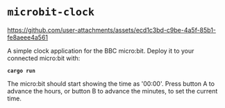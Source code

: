 # `microbit-clock`

https://github.com/user-attachments/assets/ecd1c3bd-c9be-4a5f-85b1-fe8aeee4a561

A simple clock application for the BBC micro:bit. Deploy it to your connected micro:bit with:

**`cargo run`**

The micro:bit should start showing the time as '00:00'. Press button A to advance the hours, or button B to advance the minutes, to set the current time.
